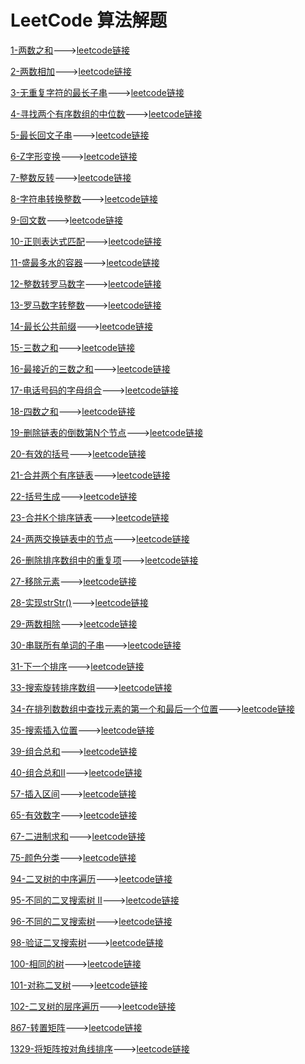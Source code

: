 # LeetCode 算法解题

[1-两数之和](src/question1/LeetCode1.java)--->[leetcode链接](https://leetcode-cn.com/problems/two-sum/)

[2-两数相加](src/question2/LeetCode2.java)--->[leetcode链接](https://leetcode-cn.com/problems/add-two-numbers/)

[3-无重复字符的最长子串](src/question3/LeetCode3.java/)--->[leetcode链接](https://leetcode-cn.com/problems/longest-substring-without-repeating-characters/)

[4-寻找两个有序数组的中位数](src/question4/LeetCode4.java/)--->[leetcode链接](https://leetcode-cn.com/problems/median-of-two-sorted-arrays/)

[5-最长回文子串](src/question5/LeetCode5.java)--->[leetcode链接](https://leetcode-cn.com/problems/longest-palindromic-substring/submissions/)

[6-Z字形变换](src/question6/LeetCode6.java)--->[leetcode链接](https://leetcode-cn.com/problems/zigzag-conversion/)

[7-整数反转](src/question7/LeetCode7.java)--->[leetcode链接](https://leetcode-cn.com/problems/reverse-integer/submissions/)

[8-字符串转换整数](src/question8/LeetCode8.java)--->[leetcode链接](https://leetcode-cn.com/problems/string-to-integer-atoi/submissions/)

[9-回文数](src/question9/LeetCode9.java)--->[leetcode链接](https://leetcode-cn.com/problems/palindrome-number/)

[10-正则表达式匹配](src/question10/LeetCode10.java)--->[leetcode链接](https://leetcode-cn.com/problems/regular-expression-matching/submissions/)

[11-盛最多水的容器](src/question11/LeetCode11.java)--->[leetcode链接](https://leetcode-cn.com/problems/container-with-most-water/)

[12-整数转罗马数字](src/question12/LeetCode12.java)--->[leetcode链接](https://leetcode-cn.com/problems/integer-to-roman/)

[13-罗马数字转整数](src/question13/LeetCode13.java)--->[leetcode链接](https://leetcode-cn.com/problems/roman-to-integer/)

[14-最长公共前缀](src/question14/LeetCode14.java)--->[leetcode链接](https://leetcode-cn.com/problems/longest-common-prefix/)

[15-三数之和](src/question15/LeetCode15.java)--->[leetcode链接](https://leetcode-cn.com/problems/3sum/)

[16-最接近的三数之和](src/question16/LeetCode16.java)--->[leetcode链接](https://leetcode-cn.com/problems/3sum-closest/)

[17-电话号码的字母组合](src/question17/LeetCode17.java)--->[leetcode链接](https://leetcode-cn.com/problems/letter-combinations-of-a-phone-number/)

[18-四数之和](src/question18/LeetCode18.java)--->[leetcode链接](https://leetcode-cn.com/problems/4sum/)

[19-删除链表的倒数第N个节点](src/question19/LeetCode19.java)--->[leetcode链接](https://leetcode-cn.com/problems/remove-nth-node-from-end-of-list/)

[20-有效的括号](src/question20/LeetCode20.java)--->[leetcode链接](https://leetcode-cn.com/problems/valid-parentheses/)

[21-合并两个有序链表](src/question21/LeetCode21.java)--->[leetcode链接](https://leetcode-cn.com/problems/merge-two-sorted-lists/)

[22-括号生成](src/question22/LeetCode22.java)--->[leetcode链接](https://leetcode-cn.com/problems/generate-parentheses/)

[23-合并K个排序链表](src/question23/LeetCode23.java)--->[leetcode链接](https://leetcode-cn.com/problems/merge-k-sorted-lists/)

[24-两两交换链表中的节点](src/question24/LeetCode24.java)--->[leetcode链接](https://leetcode-cn.com/problems/swap-nodes-in-pairs/)

[26-删除排序数组中的重复项](src/question26/LeetCode26.java)--->[leetcode链接](https://leetcode-cn.com/problems/remove-duplicates-from-sorted-array/)

[27-移除元素](src/question27/LeetCode27.java)--->[leetcode链接](https://leetcode-cn.com/problems/remove-element/)

[28-实现strStr()](src/question28/LeetCode28.java)--->[leetcode链接](https://leetcode-cn.com/problems/implement-strstr/)

[29-两数相除](src/question29/LeetCode29.java)--->[leetcode链接](https://leetcode-cn.com/problems/divide-two-integers/)

[30-串联所有单词的子串](src/question30/LeetCode30.java)--->[leetcode链接](https://leetcode-cn.com/problems/substring-with-concatenation-of-all-words/)

[31-下一个排序](src/question31/LeetCode31.java)--->[leetcode链接](https://leetcode-cn.com/problems/next-permutation/)

[33-搜索旋转排序数组](src/question33/LeetCode33.java)--->[leetcode链接](https://leetcode-cn.com/problems/search-in-rotated-sorted-array/)

[34-在排列数数组中查找元素的第一个和最后一个位置](src/question34/LeetCode34.java)--->[leetcode链接](https://leetcode-cn.com/problems/find-first-and-last-position-of-element-in-sorted-array/)

[35-搜索插入位置](src/question35/LeetCode35.java)--->[leetcode链接](https://leetcode-cn.com/problems/search-insert-position/)

[39-组合总和](src/question39/LeetCode39.java)--->[leetcode链接](https://leetcode-cn.com/problems/combination-sum/)

[40-组合总和II](src/question40/LeetCode40.java)--->[leetcode链接](https://leetcode-cn.com/problems/combination-sum-ii/)

[57-插入区间](src/question57/LeetCode57.java)--->[leetcode链接](https://leetcode-cn.com/problems/insert-interval/)

[65-有效数字](src/question65/LeetCode65.java)--->[leetcode链接](https://leetcode-cn.com/problems/valid-number/)

[67-二进制求和](src/question67/LeetCode67.java)--->[leetcode链接](https://leetcode-cn.com/problems/add-binary/)

[75-颜色分类](src/question75/LeetCode75.java)--->[leetcode链接](https://leetcode-cn.com/problems/sort-colors/)

[94-二叉树的中序遍历](src/question94/LeetCode94.java)--->[leetcode链接](https://leetcode-cn.com/problems/binary-tree-inorder-traversal/)

[95-不同的二叉搜索树 II](src/question95/LeetCode95.java)--->[leetcode链接](https://leetcode-cn.com/problems/unique-binary-search-trees-ii/)

[96-不同的二叉搜索树](src/question96/LeetCode96.java)--->[leetcode链接](https://leetcode-cn.com/problems/unique-binary-search-trees/)

[98-验证二叉搜索树](src/question98/LeetCode98.java)--->[leetcode链接](https://leetcode-cn.com/problems/validate-binary-search-tree/)

[100-相同的树](src/question100/LeetCode100.java)--->[leetcode链接](https://leetcode-cn.com/problems/same-tree/)

[101-对称二叉树](src/question101/LeetCode101.java)--->[leetcode链接](https://leetcode-cn.com/problems/symmetric-tree/)

[102-二叉树的层序遍历](src/question102/LeetCode102.java)--->[leetcode链接](https://leetcode-cn.com/problems/binary-tree-level-order-traversal/)

[867-转置矩阵](src/question867/LeetCode867.java)--->[leetcode链接](https://leetcode-cn.com/problems/transpose-matrix/)

[1329-将矩阵按对角线排序](src/question1329/LeetCode1329.java)--->[leetcode链接](https://leetcode-cn.com/problems/sort-the-matrix-diagonally/)